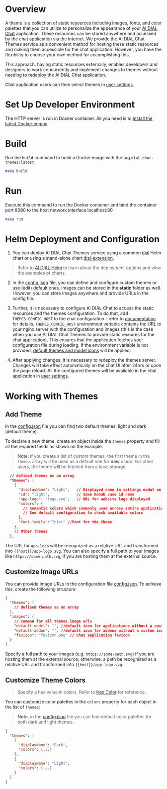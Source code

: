 # Overview

A theme is a collection of static resources including images, fonts, and color palettes that you can utilize to personalize the appearance of your [AI DIAL Chat](https://github.com/epam/ai-dial-chat) application. These resources can be stored anywhere and accessed by the chat application via the internet. We provide the AI DIAL Chat Themes service as a convenient method for hosting these static resources and making them accessible for the chat application. However, you have the flexibility to choose your own method for accomplishing this. 

This approach, having static resources externally, enables developers and designers to work concurrently and implement changes to themes without needing to redeploy the AI DIAL Chat application.

Chat application users can then select themes in [user settings](https://github.com/epam/ai-dial/blob/main/docs/user-guide.md#user-settings).

# Set Up Developer Environment

The HTTP server is run in Docker container. All you need is to [install the latest Docker engine](https://docs.docker.com/engine/install/).

# Build

Run the `build` command to build a Docker image with the tag `dial-chat-themes:latest`

```bash
make build
```

# Run

Execute this command to run the Docker container and bind the container port 8080 to the host network interface localhost:80

```bash
make run
```

# Helm Deployment and Configuration

1. You can deploy AI DIAL Chat Themes service using a common [dial](https://github.com/epam/ai-dial-helm/tree/main/charts/dial) Helm chart or using a stand-alone chart [dial-extension](https://github.com/epam/ai-dial-helm/tree/main/charts/dial-extension).

> Refer to [AI DIAL Helm](https://github.com/epam/ai-dial-helm) to learn about the deployment options and view the examples of charts.

2. In the [config.json](./static/config.json) file, you can define and configure custom themes or use (edit) default ones. Images can be stored in the **static** folder as well. However, you can store images anywhere and provide URLs in the config file.

3. Further, it is necessary to configure AI DIAL Chat to access the static resources and the themes configuration. To do that, add `THEMES_CONFIG_HOST` to the chat configuration - refer to [documentation](https://github.com/epam/ai-dial-chat/blob/development/apps/chat/README.md) for details. `THEMES_CONFIG_HOST` environment variable contains the URL to your nginx server with the configuration and images (this is the case when you use AI DIAL Chat Themes to provide static resoures for the chat application). This ensures that the application fetches your configuration file during loading. If the environment variable is not provided, [default themes and model icons]((./static/config.json)) will be applied.

4. After applying changes, it is necessary to redeploy the themes server. Changes will take effect automatically on the chat UI after 24hrs or upon the page reload. All the configured themes will be available in the chat application in [user settings](https://github.com/epam/ai-dial/blob/main/docs/user-guide.md#user-settings).

# Working with Themes

## Add Theme

In the [config.json](./static/config.json) file you can find two default themes: light and dark (default theme).

To declare a new theme, create an object inside the `themes` property and fill all the required fields as shown on the example:

> **Note**: if you create a list of custom themes, the first theme in the `themes` array will be used as a default one for **new** users. For other users, the theme will be fetched from a local storage.

```json
  // defined themes as an array
  "themes": [
    {
      "displayName": "Light",   // Displayed name in settings modal on UI
      "id": "light",            // Some kebab case id name
      "app-logo": "logo.svg",   // URL for website logo displayed
      "colors": {
        // Semantic colors which commonly used across entire application.
        // See default configuration to check available colors
      },
      "font-family":"Inter" //Font for the theme
    },
    // Other themes
  ],
```

The URL for `app-logo` will be recognized as a relative URL and transformed into `{{host}}/app-logo.svg`. You can also specify a full path to your images like `https://some-path.svg`, if you are hosting them at the external source.

## Customize Image URLs

You can provide image URLs in the configuration file [config.json](./static/config.json). To achieve this, create the following structure:

```json
{
  "themes": [
    // defined themes as an array
  ],
  "images": {
    // common for all themes image urls
    "default-model": "", //default icon for applications without a custom icon configured
    "default-addon": "", //default icon for addons without a custom icon configured
    "favicon": "favicon.png" // Chat application favicon
  }
}
```
Specify a full path to your images (e.g. `https://some-path.svg`) if you are hosting them at the external source; otherwise, a path be recognized as a relative URL and transformed into `{{host}}/app-logo.svg`. 

## Customize Theme Colors

> Specify a hex value in colors. Refer to [Hex Color](https://developer.mozilla.org/en-US/docs/Web/CSS/hex-color) for reference.

You can customize color palettes in the `colors` property for each object in the list of `themes`:

> **Note**, in the [config.json](./static/config.json) file you can find default color palettes for both dark and light themes.

```json
{
  "themes": [
    {
      "displayName": "Dark",
      "colors": {...}
    },
    {
      "displayName": "Light",
      "colors": {...}
    }
  ]
}
```
